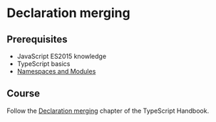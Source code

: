 # Declaration merging

## Prerequisites

- JavaScript ES2015 knowledge
- TypeScript basics
- [Namespaces and Modules](/courses/ts/advanced/namespaces-modules)

## Course

Follow the [Declaration merging](https://www.typescriptlang.org/docs/handbook/declaration-merging.html) chapter of the TypeScript Handbook.
